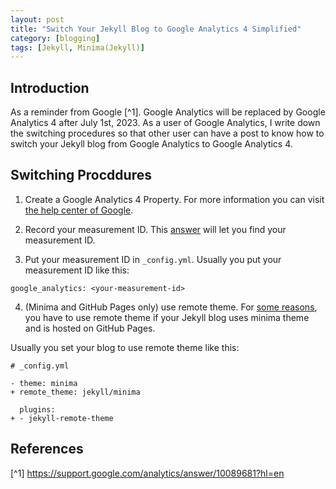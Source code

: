 ```yaml
---
layout: post
title: "Switch Your Jekyll Blog to Google Analytics 4 Simplified"
category: [blogging]
tags: [Jekyll, Minima(Jekyll)]
---
```


## Introduction
As a reminder from Google [^1]. Google Analytics will be replaced
by Google Analytics 4 after July 1st, 2023. As a user of Google
Analytics, I write down the switching procedures so that other
user can have a post to know how to switch your Jekyll blog
from Google Analytics to Google Analytics 4.

## Switching Procddures
1. Create a Google Analytics 4 Property.
For more information you can visit [the help center of Google](https://support.google.com/analytics/answer/9304153?hl=en).

2. Record your measurement ID.
This [answer](https://support.google.com/analytics/answer/9539598)
will let you find your measurement ID.

3. Put your measurement ID in `_config.yml`.
Usually you put your measurement ID like this:
```
google_analytics: <your-measurement-id>
```

4. (Minima and GitHub Pages only) use remote theme.
For [some reasons](https://github.com/jekyll/minima/issues/561),
you have to use remote theme if your Jekyll blog uses minima
theme and is hosted on GitHub Pages.

Usually you set your blog to use remote theme like this:
```
# _config.yml

- theme: minima
+ remote_theme: jekyll/minima

  plugins:
+ - jekyll-remote-theme
```

## References
[^1] https://support.google.com/analytics/answer/10089681?hl=en
